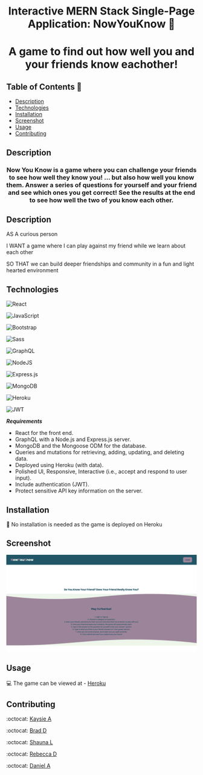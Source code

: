 <h1 align="center">Interactive MERN Stack Single-Page Application: NowYouKnow 👋</h1>

<h1 align="center">A game to find out how well you and your friends know eachother!</h1>

## Table of Contents 🔎

- [Description](#Description)
- [Technologies](#Technologies)
- [Installation](#installation)
- [Screenshot](#Screenshot)
- [Usage](#usage)
- [Contributing](#contributing)

## Description

<h3 align="center">
Now You Know is a game where you can challenge your friends to see how well they know you! … but also how well you know them. Answer a series of questions for yourself and your friend and see which ones you get correct! See the results at the end to see how well the two of you know each other.</h3>

## Description

AS A curious person

I WANT a game where I can play against my friend while we learn about each other

SO THAT we can build deeper friendships and community in a fun and light hearted environment


## Technologies

![React](https://img.shields.io/badge/react-%2320232a.svg?style=for-the-badge&logo=react&logoColor=%2361DAFB)

![JavaScript](https://img.shields.io/badge/JavaScript-323330?style=for-the-badge&logo=javascript&logoColor=F7DF1E)

![Bootstrap](https://img.shields.io/badge/Bootstrap-563D7C?style=for-the-badge&logo=bootstrap&logoColor=white)

![Sass](https://img.shields.io/badge/Sass-CC6699?style=for-the-badge&logo=sass&logoColor=white)

![GraphQL](https://img.shields.io/badge/-GraphQL-E10098?style=for-the-badge&logo=graphql&logoColor=white)

![NodeJS](https://img.shields.io/badge/node.js-6DA55F?style=for-the-badge&logo=node.js&logoColor=white)

![Express.js](https://img.shields.io/badge/express.js-%23404d59.svg?style=for-the-badge&logo=express&logoColor=%2361DAFB)

![MongoDB](https://img.shields.io/badge/MongoDB-%234ea94b.svg?style=for-the-badge&logo=mongodb&logoColor=white)

![Heroku](https://img.shields.io/badge/heroku-%23430098.svg?style=for-the-badge&logo=heroku&logoColor=white)

![JWT](https://img.shields.io/badge/JWT-black?style=for-the-badge&logo=JSON%20web%20tokens)

**_Requirements_**

- React for the front end.
- GraphQL with a Node.js and Express.js server.
- MongoDB and the Mongoose ODM for the database.
- Queries and mutations for retrieving, adding, updating, and deleting data.
- Deployed using Heroku (with data).
- Polished UI, Responsive, Interactive (i.e., accept and respond to user input).
- Include authentication (JWT).
- Protect sensitive API key information on the server.

## Installation

💾 No installation is needed as the game is deployed on Heroku

## Screenshot
![Node Image](/client/public/readmeimg.png)

## Usage 
💻 The game can be viewed at - [Heroku](https://arcane-cliffs-23763.herokuapp.com/)

## Contributing

:octocat: [Kaysie A](https://github.com/Kaysie04)
</br>

:octocat: [Brad D](https://github.com/BDunham484)
</br>

:octocat: [Shauna L](https://github.com/SLachelier)
</br>

:octocat: [Rebecca D](https://github.com/beccadoan)
</br>

:octocat: [Daniel A](https://github.com/dannyyyspam)

